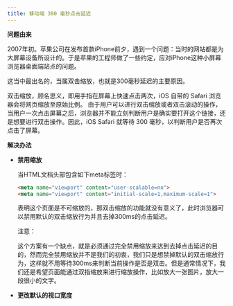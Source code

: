 ```yaml
---
title: 移动端 300 毫秒点击延迟
---
```


**问题由来**

2007年初。苹果公司在发布首款iPhone前夕，遇到一个问题：当时的网站都是为大屏幕设备所设计的。于是苹果的工程师做了一些约定，应对iPhone这种小屏幕浏览器桌面端站点的问题。

这当中最出名的，当属双击缩放，也就是300毫秒延迟的主要原因。

双击缩放，顾名思义，即用手指在屏幕上快速点击两次，iOS 自带的 Safari 浏览器会将网页缩放至原始比例。 由于用户可以进行双击缩放或者双击滚动的操作，当用户一次点击屏幕之后，浏览器并不能立刻判断用户是确实要打开这个链接，还是想要进行双击操作。因此，iOS Safari 就等待 300 毫秒，以判断用户是否再次点击了屏幕。

**解决办法**

*  **禁用缩放**

   当HTML文档头部包含如下meta标签时：
    ```html
	<meta name="viewport" content="user-scalable=no">
	<meta name="viewport" content="initial-scale=1,maximum-scale=1">
	```
	表明这个页面是不可缩放的，那双击缩放的功能就没有意义了，此时浏览器可以禁用默认的双击缩放行为并且去掉300ms的点击延迟。
	
	注意：
	
	这个方案有一个缺点，就是必须通过完全禁用缩放来达到去掉点击延迟的目的，然而完全禁用缩放并不是我们的初衷，我们只是想禁掉默认的双击缩放行为，这样就不用等待300ms来判断当前操作是否是双击。但是通常情况下，我们还是希望页面能通过双指缩放来进行缩放操作，比如放大一张图片，放大一段很小的文字。

* **更改默认的视口宽度**

   